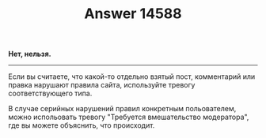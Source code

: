 ﻿---
title: "Answer 14588"
se.owner.user_id: 337980
se.owner.display_name: "Anton Menshov"
se.owner.link: "https://ru.meta.stackoverflow.com/users/337980/anton-menshov"
se.answer_id: 14588
se.question_id: 14586
se.post_type: answer
se.is_accepted: False
---
<p><strong>Нет, нельзя.</strong></p>
<hr />
<p>Если вы считаете, что какой-то отдельно взятый пост, комментарий или правка нарушают правила сайта, используйте тревогу соответствующего типа.</p>
<p>В случае серийных нарушений правил конкретным польователем, можно испольовать тревогу &quot;Требуется вмешательство модератора&quot;, где вы можете объяснить, что происходит.</p>
